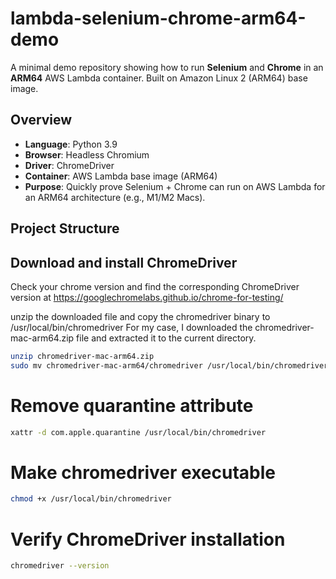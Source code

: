 # lambda-selenium-chrome-arm64-demo

A minimal demo repository showing how to run **Selenium** and **Chrome** in an **ARM64** AWS Lambda container. Built on Amazon Linux 2 (ARM64) base image.

## Overview

- **Language**: Python 3.9
- **Browser**: Headless Chromium
- **Driver**: ChromeDriver
- **Container**: AWS Lambda base image (ARM64)
- **Purpose**: Quickly prove Selenium + Chrome can run on AWS Lambda for an ARM64 architecture (e.g., M1/M2 Macs).

## Project Structure

## Download and install ChromeDriver

Check your chrome version and find the corresponding ChromeDriver version at https://googlechromelabs.github.io/chrome-for-testing/

unzip the downloaded file and copy the chromedriver binary to /usr/local/bin/chromedriver
For my case, I downloaded the chromedriver-mac-arm64.zip file and extracted it to the current directory.

```bash
unzip chromedriver-mac-arm64.zip
sudo mv chromedriver-mac-arm64/chromedriver /usr/local/bin/chromedriver
```

# Remove quarantine attribute

```bash
xattr -d com.apple.quarantine /usr/local/bin/chromedriver
```

# Make chromedriver executable

```bash
chmod +x /usr/local/bin/chromedriver
```

# Verify ChromeDriver installation

```bash
chromedriver --version
```
